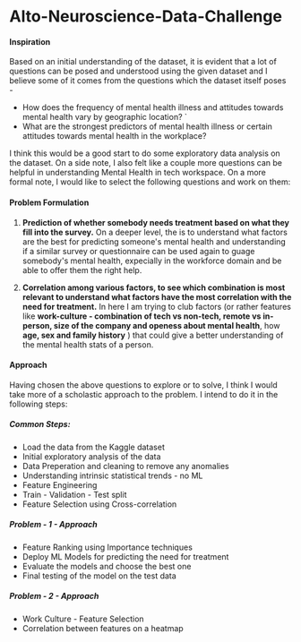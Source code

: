 # Alto-Neuroscience-Data-Challenge

#### **Inspiration**

Based on an initial understanding of the dataset, it is evident that a lot of questions can be posed and understood using the given dataset and I believe some of it comes from the questions which the dataset itself poses - 

* How does the frequency of mental health illness and attitudes towards mental health vary by geographic location?
`
* What are the strongest predictors of mental health illness or certain attitudes towards mental health in the workplace?

I think this would be a good start to do some exploratory data analysis on the dataset. On a side note, I also felt like a couple more questions can be helpful in understanding Mental Health in tech workspace. On a more formal note, I would like to select the following questions and work on them:

#### **Problem Formulation**


1.   **Prediction of whether somebody needs treatment based on what they fill into the survey.** On a deeper level, the is to understand what factors are the best for predicting someone's mental health and understanding if a similar survey or questionnaire can be used again to guage somebody's mental health, expecially in the workforce domain and be able to offer them the right help. 

2.   **Correlation among various factors, to see which combination is most relevant to understand what factors have the most correlation with the need for treatment.** In here I am trying to club factors (or rather features like **work-culture - combination of tech vs non-tech, remote vs in-person, size of the company and openess about mental health**, how **age, sex and family history** ) that could give a better understanding of the mental health stats of a person. 

#### **Approach**

Having chosen the above questions to explore or to solve, I think I would take more of a scholastic approach to the problem. I intend to do it in the following steps:

##### **Common Steps:**
- Load the data from the Kaggle dataset
- Initial exploratory analysis of the data
- Data Preperation and cleaning to remove any anomalies
- Understanding intrinsic statistical trends - no ML
- Feature Engineering
- Train - Validation - Test split
- Feature Selection using Cross-correlation

##### **Problem - 1 - Approach**
- Feature Ranking using Importance techniques
- Deploy ML Models for predicting the need for treatment
- Evaluate the models and choose the best one
- Final testing of the model on the test data

##### **Problem - 2 - Approach**
- Work Culture - Feature Selection
- Correlation between features on a heatmap





